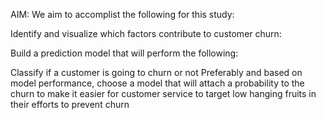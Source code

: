 AIM:
We aim to accomplist the following for this study:

Identify and visualize which factors contribute to customer churn:

Build a prediction model that will perform the following:

Classify if a customer is going to churn or not
Preferably and based on model performance, choose a model that will attach a probability to the churn to make it easier for customer service to target low hanging fruits in their efforts to prevent churn
